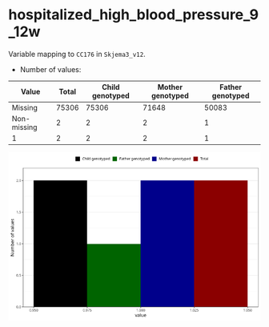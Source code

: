 # hospitalized_high_blood_pressure_9_12w
Variable mapping to `CC176` in `Skjema3_v12`.
- Number of values:

| Value | Total | Child genotyped | Mother genotyped | Father genotyped |
| ----- | ----- | --------------- | ---------------- | ---------------- |
| Missing | 75306 | 75306 | 71648 | 50083 |
| Non-missing | 2 | 2 | 2 | 1 |
| 1 | 2 | 2 | 2 | 1 |



![](hospitalized_high_blood_pressure_9_12w_n.png)



